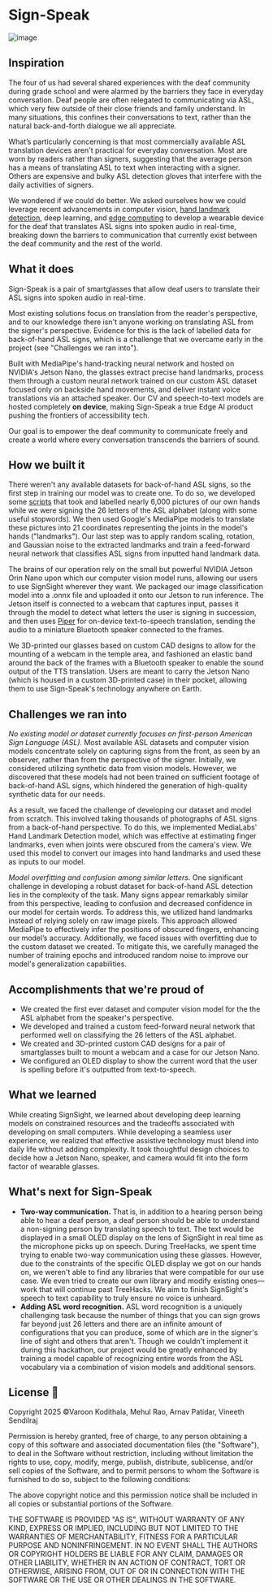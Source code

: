# Sign-Speak
![image](https://github.com/user-attachments/assets/338b1dca-9bc8-48a8-a3a4-5959751999a4)

## Inspiration

The four of us had several shared experiences with the deaf community during grade school and were alarmed by the barriers they face in everyday conversation. Deaf people are often relegated to communicating via ASL, which very few outside of their close friends and family understand. In many situations, this confines their conversations to text, rather than the natural back-and-forth dialogue we all appreciate.

What’s particularly concerning is that most commercially available ASL translation devices aren't practical for everyday conversation. Most are worn by readers rather than signers, suggesting that the average person has a means of translating ASL to text when interacting with a signer. Others are expensive and bulky ASL detection gloves that interfere with the daily activities of signers.

We wondered if we could do better. We asked ourselves how we could leverage recent advancements in computer vision, [hand landmark detection](https://ai.google.dev/edge/mediapipe/solutions/vision/gesture_recognizer), deep learning, and [edge computing](https://www.nvidia.com/en-us/autonomous-machines/embedded-systems/jetson-orin/nano-super-developer-kit/) to develop a wearable device for the deaf that translates ASL signs into spoken audio in real-time, breaking down the barriers to communication that currently exist between the deaf community and the rest of the world.

## What it does

Sign-Speak is a pair of smartglasses that allow deaf users to translate their ASL signs into spoken audio in real-time. 

Most existing solutions focus on translation from the reader's perspective, and to our knowledge there isn't anyone working on translating ASL from the signer's perspective. Evidence for this is the lack of labelled data for back-of-hand ASL signs, which is a challenge that we overcame early in the project (see "Challenges we ran into").

Built with MediaPipe's hand-tracking neural network and hosted on NVIDIA's Jetson Nano, the glasses extract precise hand landmarks, process them through a custom neural network trained on our custom ASL dataset focused only on backside hand movements, and deliver instant voice translations via an attached speaker. Our CV and speech-to-text models are hosted completely **on device**, making Sign-Speak a true Edge AI product pushing the frontiers of accessibility tech. 

Our goal is to empower the deaf community to communicate freely and create a world where every conversation transcends the barriers of sound.

## How we built it

There weren't any available datasets for back-of-hand ASL signs, so the first step in training our model was to create one. To do so, we developed some [scripts](https://github.com/vkodithala/sign-speak/tree/main/data-collection) that took and labelled nearly 6,000 pictures of our own hands while we were signing the 26 letters of the ASL alphabet (along with some useful stopwords). We then used Google's MediaPipe models to translate these pictures into 21 coordinates representing the joints in the model's hands ("landmarks"). Our last step was to apply random scaling, rotation, and Gaussian noise to the extracted landmarks and train a feed-forward neural network that classifies ASL signs from inputted hand landmark data.

The brains of our operation rely on the small but powerful NVIDIA Jetson Orin Nano upon which our computer vision model runs, allowing our users to use SignSight wherever they want. We packaged our image classification model into a .onnx file and uploaded it onto our Jetson to run inference. The Jetson itself is connected to a webcam that captures input, passes it through the model to detect what letters the user is signing in succession, and then uses [Piper](https://github.com/rhasspy/piper) for on-device text-to-speech translation, sending the audio to a miniature Bluetooth speaker connected to the frames.

We 3D-printed our glasses based on custom CAD designs to allow for the mounting of a webcam in the temple area, and fashioned an elastic band around the back of the frames with a Bluetooth speaker to enable the sound output of the TTS translation. Users are meant to carry the Jetson Nano (which is housed in a custom 3D-printed case) in their pocket, allowing them to use Sign-Speak's technology anywhere on Earth.

## Challenges we ran into

*No existing model or dataset currently focuses on first-person American Sign Language (ASL).* Most available ASL datasets and computer vision models concentrate solely on capturing signs from the front, as seen by an observer, rather than from the perspective of the signer. Initially, we considered utilizing synthetic data from vision models. However, we discovered that these models had not been trained on sufficient footage of back-of-hand ASL signs, which hindered the generation of high-quality synthetic data for our needs. 

As a result, we faced the challenge of developing our dataset and model from scratch. This involved taking thousands of photographs of ASL signs from a back-of-hand perspective. To do this, we implemented MediaLabs' Hand Landmark Detection model, which was effective at estimating finger landmarks, even when joints were obscured from the camera's view. We used this model to convert our images into hand landmarks and used these as inputs to our model.

*Model overfitting and confusion among similar letters.* One significant challenge in developing a robust dataset for back-of-hand ASL detection lies in the complexity of the task. Many signs appear remarkably similar from this perspective, leading to confusion and decreased confidence in our model for certain words. To address this, we utilized hand landmarks instead of relying solely on raw image pixels. This approach allowed MediaPipe to effectively infer the positions of obscured fingers, enhancing our model’s accuracy. Additionally, we faced issues with overfitting due to the custom dataset we created. To mitigate this, we carefully managed the number of training epochs and introduced random noise to improve our model's generalization capabilities.

## Accomplishments that we're proud of
- We created the first ever dataset and computer vision model for the the ASL alphabet from the speaker's perspective.
- We developed and trained a custom feed-forward neural network that performed well on classifying the 26 letters of the ASL alphabet.
- We created and 3D-printed custom CAD designs for a pair of smartglasses built to mount a webcam and a case for our Jetson Nano.
- We configured an OLED display to show the current word that the user is spelling before it's outputted from text-to-speech.

## What we learned
While creating SignSight, we learned about developing deep learning models on constrained resources and the tradeoffs associated with developing on small computers. While developing a seamless user experience, we realized that effective assistive technology must blend into daily life without adding complexity. It took thoughtful design choices to decide how a Jetson Nano, speaker, and camera would fit into the form factor of wearable glasses.

## What's next for Sign-Speak
- **Two-way communication.** That is, in addition to a hearing person being able to hear a deaf person, a deaf person should be able to understand a non-signing person by translating speech to text. The text would be displayed in a small OLED display on the lens of SignSight in real time as the microphone picks up on speech. During TreeHacks, we spent time trying to enable two-way communication using these glasses. However, due to the constraints of the specific OLED display we got on our hands on, we weren't able to find any libraries that were compatible for our use case. We even tried to create our own library and modify existing ones—work that will continue past TreeHacks. We aim to finish SignSight's speech to text capability to truly ensure no voice is unheard.
- **Adding ASL word recognition.** ASL word recognition is a uniquely challenging task because the number of things that you can sign grows far beyond just 26 letters and there are an infinite amount of configurations that you can produce, some of which are in the signer's line of sight and others that aren't. Though we couldn't implement it during this hackathon, our project would be greatly enhanced by training a model capable of recognizing entire words from the ASL vocabulary via a combination of vision models and additional sensors.

## License 📜
Copyright 2025 ©Varoon Kodithala, Mehul Rao, Arnav Patidar, Vineeth Sendilraj

Permission is hereby granted, free of charge, to any person obtaining a copy of this software and associated documentation files (the "Software"), to deal in the Software without restriction, including without limitation the rights to use, copy, modify, merge, publish, distribute, sublicense, and/or sell copies of the Software, and to permit persons to whom the Software is furnished to do so, subject to the following conditions:

The above copyright notice and this permission notice shall be included in all copies or substantial portions of the Software.

THE SOFTWARE IS PROVIDED "AS IS", WITHOUT WARRANTY OF ANY KIND, EXPRESS OR IMPLIED, INCLUDING BUT NOT LIMITED TO THE WARRANTIES OF MERCHANTABILITY, FITNESS FOR A PARTICULAR PURPOSE AND NONINFRINGEMENT. IN NO EVENT SHALL THE AUTHORS OR COPYRIGHT HOLDERS BE LIABLE FOR ANY CLAIM, DAMAGES OR OTHER LIABILITY, WHETHER IN AN ACTION OF CONTRACT, TORT OR OTHERWISE, ARISING FROM, OUT OF OR IN CONNECTION WITH THE SOFTWARE OR THE USE OR OTHER DEALINGS IN THE SOFTWARE.

